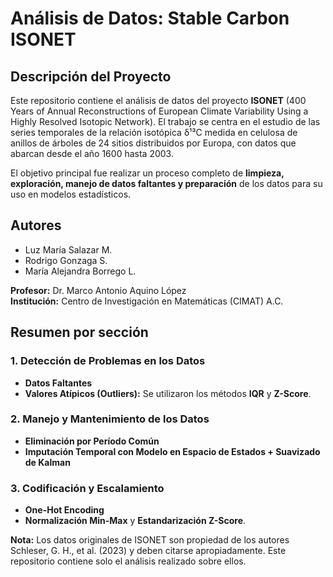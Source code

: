 # Análisis de Datos: Stable Carbon ISONET

## Descripción del Proyecto

Este repositorio contiene el análisis de datos del proyecto **ISONET** (400 Years of Annual Reconstructions of European Climate Variability Using a Highly Resolved Isotopic Network). El trabajo se centra en el estudio de las series temporales de la relación isotópica δ¹³C medida en celulosa de anillos de árboles de 24 sitios distribuidos por Europa, con datos que abarcan desde el año 1600 hasta 2003.

El objetivo principal fue realizar un proceso completo de **limpieza, exploración, manejo de datos faltantes y preparación** de los datos para su uso en modelos estadísticos. 

## Autores

- Luz María Salazar M.
- Rodrigo Gonzaga S.
- María Alejandra Borrego L.

**Profesor:** Dr. Marco Antonio Aquino López  
**Institución:** Centro de Investigación en Matemáticas (CIMAT) A.C.

## Resumen por sección

### 1. Detección de Problemas en los Datos
- **Datos Faltantes**
- **Valores Atípicos (Outliers):** Se utilizaron los métodos **IQR** y **Z-Score**.

### 2. Manejo y Mantenimiento de los Datos
-  **Eliminación por Período Común**
-  **Imputación Temporal con Modelo en Espacio de Estados + Suavizado de Kalman** 


### 3. Codificación y Escalamiento
- **One-Hot Encoding** 
- **Normalización Min-Max** y **Estandarización Z-Score**.



**Nota:** Los datos originales de ISONET son propiedad de los autores Schleser, G. H., et al. (2023) y deben citarse apropiadamente. Este repositorio contiene solo el análisis realizado sobre ellos.
